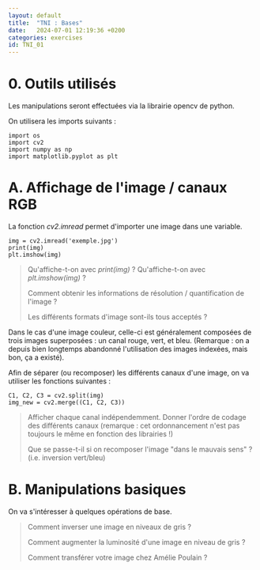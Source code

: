 ```yaml
---
layout: default
title:  "TNI : Bases"
date:   2024-07-01 12:19:36 +0200
categories: exercises
id: TNI_01
---
```


# 0. Outils utilisés

Les manipulations seront effectuées via la librairie opencv de python. 

On utilisera les imports suivants : 

~~~
import os
import cv2
import numpy as np
import matplotlib.pyplot as plt
~~~

# A. Affichage de l'image / canaux RGB

La fonction *cv2.imread* permet d'importer une image dans une variable. 

~~~
img = cv2.imread('exemple.jpg')
print(img)
plt.imshow(img)
~~~

> Qu'affiche-t-on avec *print(img)* ?
> Qu'affiche-t-on avec *plt.imshow(img)* ? 
>
> Comment obtenir les informations de résolution / quantification de l'image ? 
>
> Les différents formats d'image sont-ils tous acceptés ? 

Dans le cas d'une image couleur, celle-ci est généralement composées de trois images superposées : un canal rouge, vert, et bleu. (Remarque : on a depuis bien longtemps abandonné l'utilisation des images indexées, mais bon, ça a existé).

Afin de séparer (ou recomposer) les différents canaux d'une image, on va utiliser les fonctions suivantes : 

~~~
C1, C2, C3 = cv2.split(img)
img_new = cv2.merge((C1, C2, C3))
~~~

> Afficher chaque canal indépendemment. Donner l'ordre de codage des différents canaux (remarque : cet ordonnancement n'est pas toujours le même en fonction des librairies !)
>
> Que se passe-t-il si on recomposer l'image "dans le mauvais sens" ? (i.e. inversion vert/bleu)

# B. Manipulations basiques

On va s'intéresser à quelques opérations de base. 

> Comment inverser une image en niveaux de gris ? 
>
> Comment augmenter la luminosité d'une image en niveau de gris ? 
> 
> Comment transférer votre image chez Amélie Poulain ? 
